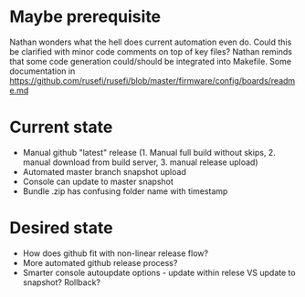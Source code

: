 # Maybe prerequisite
Nathan wonders what the hell does current automation even do. Could this be clarified with minor code comments on top of key files?
Nathan reminds that some code generation could/should be integrated into Makefile. Some documentation in https://github.com/rusefi/rusefi/blob/master/firmware/config/boards/readme.md

# Current state

* Manual github "latest" release (1. Manual full build without skips, 2. manual download from build server, 3. manual release upload)
* Automated master branch snapshot upload
* Console can update to master snapshot
* Bundle .zip has confusing folder name with timestamp


# Desired state

* How does github fit with non-linear release flow?
* More automated github release process?
* Smarter console autoupdate options - update within relese VS update to snapshot? Rollback?